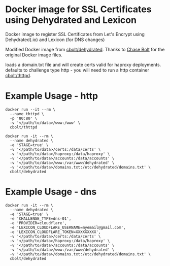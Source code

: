 # Docker image for SSL Certificates using Dehydrated and Lexicon
Docker image to register SSL Certificates from Let's Encrypt using Dehydrated(.io) and Lexicon (for DNS changes)

Modified Docker image from [cbolt/dehydrated](https://github.com/chasebolt/dockerfiles/tree/master/dehydrated). Thanks to [Chase Bolt](https://github.com/chasebolt) for the original Docker image files.

loads a domain.txt file and will create certs valid for haproxy deployments. defaults to challenge type http - you will need to run a http container [cbolt/thttpd](https://hub.docker.com/r/cbolt/thttpd/).

# Example Usage - http
```
docker run --it --rm \
  --name thttpd \
  -p '80:80' \
  -v '</path/to/data>/www:/www' \
  cbolt/thttpd

docker run -it --rm \
  --name dehydrated \
  -e 'STAGE=true' \
  -v '</path/to/data>/certs:/data/certs' \
  -v '</path/to/data>/haproxy:/data/haproxy' \
  -v '</path/to/data>/accounts:/data/accounts' \
  -v '</path/to/data>/www:/var/www/dehydrated' \
  -v '</path/to/data>/domains.txt:/etc/dehydrated/domains.txt' \
  cbolt/dehydrated
```

# Example Usage - dns
```
docker run -it --rm \
  --name dehydrated \
  -e 'STAGE=true' \
  -e 'CHALLENGE_TYPE=dns-01',
  -e 'PROVIDER=cloudflare',
  -e 'LEXICON_CLOUDFLARE_USERNAME=myemail@gmail.com',
  -e 'LEXICON_CLOUDFLARE_TOKEN=XXXXXXXXX',
  -v '</path/to/data>/certs:/data/certs' \
  -v '</path/to/data>/haproxy:/data/haproxy' \
  -v '</path/to/data>/accounts:/data/accounts' \
  -v '</path/to/data>/www:/var/www/dehydrated' \
  -v '</path/to/data>/domains.txt:/etc/dehydrated/domains.txt' \
  cbolt/dehydrated
```

